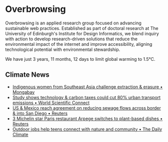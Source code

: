# Overbrowsing

Overbrowsing is an applied research group focused on advancing sustainable web practices. Established as part of doctoral research at The University of Edinburgh's Institute for Design Informatics, we blend inquiry with action to develop research-driven solutions that reduce the environmental impact of the internet and improve accessibility, aligning technological potential with environmental stewardship.

<!-- clock-time -->
We have just 3 years, 11 months, 12 days to limit global warming to 1.5°C.
<!-- /clock-time -->

## Climate News
<!-- clock-news -->
- [Indigenous women from Southeast Asia challenge extraction & erasure • Mongabay](https://news.mongabay.com/2025/07/across-southeast-asia-indigenous-women-challenge-extraction-and-erasure/ )
- [Study shows technology & carbon taxes could cut 80% urban transport emissions • World Scientific Connect](https://www.worldscientific.com/doi/abs/10.1142/S2010007825400019 )
- [US & Mexico reach agreement on reducing sewage flows across border & into San Diego • Reuters](https://www.reuters.com/sustainability/climate-energy/us-mexico-reach-agreement-reducing-sewage-flows-across-border-into-san-diego-2025-07-24/ )
- [3 Michelin star Paris restaurant Arpege switches to plant-based dishes • Reuters](https://www.reuters.com/lifestyle/three-michelin-star-paris-restaurant-arpege-switches-plant-based-dishes-2025-07-25/ )
- [Outdoor jobs help teens connect with nature and community • The Daily Climate](https://www.dailyclimate.org/outdoor-jobs-help-teens-connect-with-nature-and-community-2673754114.html )
<!-- /clock-news -->
